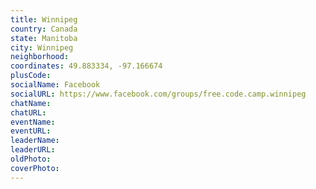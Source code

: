 ```yaml
---
title: Winnipeg
country: Canada
state: Manitoba
city: Winnipeg
neighborhood: 
coordinates: 49.883334, -97.166674
plusCode:
socialName: Facebook
socialURL: https://www.facebook.com/groups/free.code.camp.winnipeg
chatName:
chatURL:
eventName:
eventURL:
leaderName:
leaderURL:
oldPhoto: 
coverPhoto:
---
```

